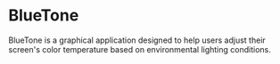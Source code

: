 # BlueTone
BlueTone is a graphical application designed to help users adjust their screen's color temperature based on environmental lighting conditions.
